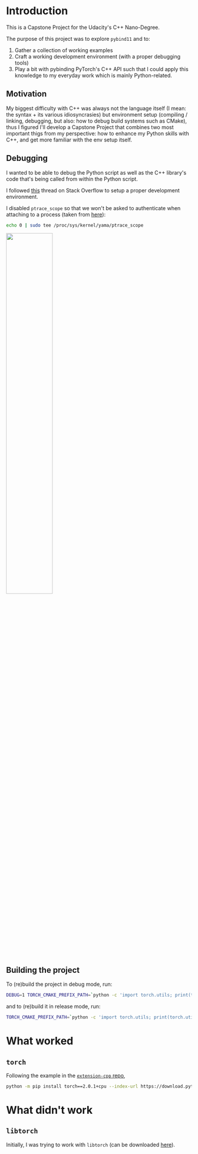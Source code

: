 # Introduction

This is a Capstone Project for the Udacity's C++ Nano-Degree.

The purpose of this project was to explore `pybind11` and to:
1. Gather a collection of working examples
2. Craft a working development environment (with a proper debugging tools)
3. Play a bit with pybinding PyTorch's C++ API
such that I could apply this knowledge to my everyday work which is mainly Python-related.


## Motivation

My biggest difficulty with C++ was always not the language itself (I mean: the syntax + its various idiosyncrasies) but environment setup (compiling / linking, debugging, but also: how to debug build systems such as CMake), thus I figured I'll develop a Capstone Project that combines two most important thigs from my perspective: how to enhance my Python skills with C++, and get more familiar with the env setup itself.


## Debugging

I wanted to be able to debug the Python script as well as the C++ library's code that's being called from within the Python script.

I followed [this](https://stackoverflow.com/questions/71125094/debug-a-python-c-c-pybind11-extension-in-vscode-linux) thread on Stack Overflow to setup a proper development environment.

I disabled `ptrace_scope` so that we won't be asked to authenticate when attaching to a process (taken from [here](https://github.com/Microsoft/MIEngine/wiki/Troubleshoot-attaching-to-processes-using-GDB)):
```bash
echo 0 | sudo tee /proc/sys/kernel/yama/ptrace_scope
```

[<img src="https://i.ytimg.com/vi/Hc79sDi3f0U/maxresdefault.jpg" width="50%">](https://https://youtu.be/4nGcLkVcF9o "Debuggind in VS Code")



## Building the project

To (re)build the project in debug mode, run:
```bash
DEBUG=1 TORCH_CMAKE_PREFIX_PATH=`python -c 'import torch.utils; print(torch.utils.cmake_prefix_path)'` pip install --no-clean --upgrade -e .
```

and to (re)build it in release mode, run:
```bash
TORCH_CMAKE_PREFIX_PATH=`python -c 'import torch.utils; print(torch.utils.cmake_prefix_path)'` pip install --upgrade -e .
```


# What worked

## `torch`
Following the example in the [`extension-cpp` repo](https://github.com/pytorch/extension-cpp/blob/master/cpp/setup.py), 
```bash
python -m pip install torch==2.0.1+cpu --index-url https://download.pytorch.org/whl/cpu
```

# What didn't work

## `libtorch`
Initially, I was trying to work with `libtorch` (can be downloaded [here](https://pytorch.org/get-started/locally/)).
